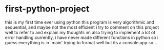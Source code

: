# first-python-project

this is my first time ever using python
this program is very algorithmic and sequential, and maybe not the most efficient
i try to comment on this project well to refer to and explain my thoughts
im also trying to implement a lot of error handling
currently, i have never made different functions in python so i guess everything is in 'main'
trying to format well but its a console app so...